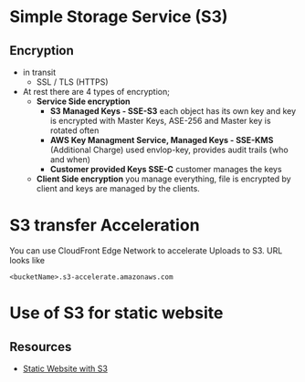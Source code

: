 # Simple Storage Service (S3)

## Encryption
* in transit
	* SSL / TLS (HTTPS)
* At rest there are 4 types of encryption;
	* **Service Side encryption**
		* **S3 Managed Keys - SSE-S3** each object has its own key and key is encrypted with Master Keys, ASE-256 and Master key is rotated often
		* **AWS Key Managment Service, Managed Keys - SSE-KMS** (Additional Charge) used envlop-key, provides audit trails (who and when)
		* **Customer provided Keys SSE-C** customer manages the keys
	* **Client Side encryption** you manage everything, file is encrypted by client and keys are managed by the clients.

# S3 transfer Acceleration

You can use CloudFront Edge Network to accelerate Uploads to S3. URL looks like

	<bucketName>.s3-accelerate.amazonaws.com

# Use of S3 for static website

## Resources

* [Static Website with S3](https://www.youtube.com/watch?v=g9NbuTcos18&list=PLzvRQMJ9HDiSaiCYWnEMdQvldmXrdUOmv)
